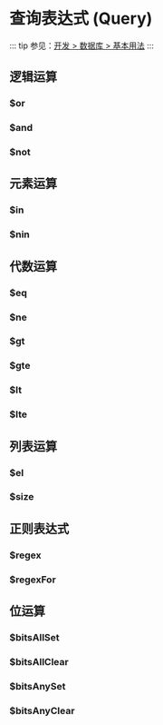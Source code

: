 # 查询表达式 (Query)

::: tip
参见：[开发 > 数据库 > 基本用法](../../guide/database/index.md)
:::

## 逻辑运算

### $or

### $and

### $not

## 元素运算

### $in

### $nin

## 代数运算

### $eq

### $ne

### $gt

### $gte

### $lt

### $lte

## 列表运算

### $el

### $size

## 正则表达式

### $regex

### $regexFor

## 位运算

### $bitsAllSet

### $bitsAllClear

### $bitsAnySet

### $bitsAnyClear
